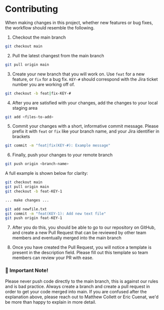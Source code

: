 # Contributing

When making changes in this project, whether new features or bug fixes, the workflow should resemble the following.

1. Checkout the main branch

```bash
git checkout main
```

2. Pull the latest changest from the main branch

```bash
git pull origin main
```

3. Create your new branch that you will work on. Use `feat` for a new feature, or `fix` for a bug fix. `KEY-#` should correspond with the Jira ticket number you are working off of.

```bash
git checkout -b feat|fix-KEY-#
```

4. After you are satisfied with your changes, add the changes to your local staging area

```bash
git add <files-to-add>
```

5. Commit your changes with a short, informative commit message. Please prefix it with `feat` or `fix` like your branch name, and your Jira identifier in brackets

```bash
git commit -m "feat|fix(KEY-#): Example message"
```

6. Finally, push your changes to your remote branch

```bash
git push origin <branch-name>
```

A full example is shown below for clarity:

```bash
git checkout main
git pull origin main
git checkout -b feat-KEY-1

... make changes ...

git add newfile.txt
git commit -m "feat(KEY-1): Add new text file"
git push origin feat-KEY-1
```

7. After you do this, you should be able to go to our repository on GitHub, and create a new Pull Request that can be reviewed by other team members and eventually merged into the main branch

8. Once you have created the Pull Request, you will notice a template is present in the description field. Please fill out this template so team members can review your PR with ease.

### 🚨 Important Note!

Please never push code directly to the main branch, this is against our rules and is bad practice. Always create a branch and create a pull request in order to get your code merged into main. If you are confused after the explanation above, please reach out to Matthew Collett or Eric Cuenat, we'd be more than happy to explain in more detail.
